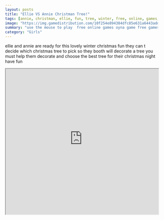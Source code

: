 ```yaml
---
layout: posts
title: "Ellie VS Annie Christman Tree!"
tags: [annie, christman, ellie, fun, tree, winter, free, online, games, oyna, game, free, games, play, play, games]
image: "https://img.gamedistribution.com/10f254e894384dfc85e631a6443add65.jpg"
summary: "use the mouse to play  free online games oyna game free games play play games"
category: "Girls"
---
```


ellie and annie are ready for this lovely winter christmas fun they can t decide which christmas tree to pick so they booth will decorate a tree you must help them decorate and choose the best tree for their christmas night have fun

<iframe width="100%" height="480px;" src="https://html5.gamedistribution.com/10f254e894384dfc85e631a6443add65/"></iframe>